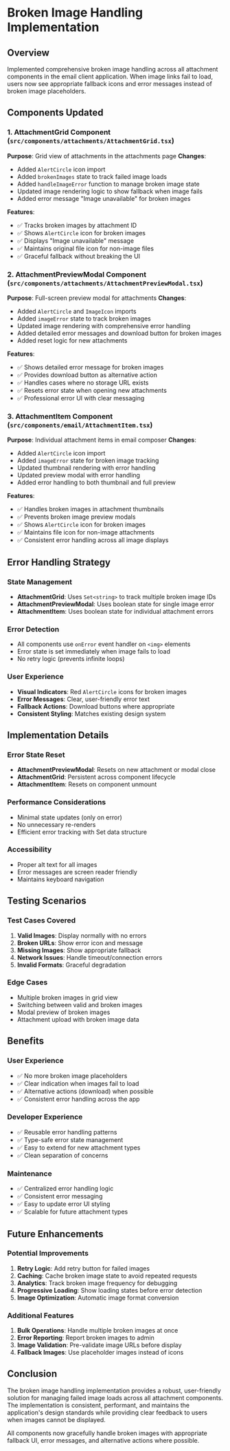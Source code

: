 # Broken Image Handling Implementation

## Overview

Implemented comprehensive broken image handling across all attachment components in the email client application. When image links fail to load, users now see appropriate fallback icons and error messages instead of broken image placeholders.

## Components Updated

### 1. AttachmentGrid Component (`src/components/attachments/AttachmentGrid.tsx`)

**Purpose**: Grid view of attachments in the attachments page
**Changes**:

- Added `AlertCircle` icon import
- Added `brokenImages` state to track failed image loads
- Added `handleImageError` function to manage broken image state
- Updated image rendering logic to show fallback when image fails
- Added error message "Image unavailable" for broken images

**Features**:

- ✅ Tracks broken images by attachment ID
- ✅ Shows `AlertCircle` icon for broken images
- ✅ Displays "Image unavailable" message
- ✅ Maintains original file icon for non-image files
- ✅ Graceful fallback without breaking the UI

### 2. AttachmentPreviewModal Component (`src/components/attachments/AttachmentPreviewModal.tsx`)

**Purpose**: Full-screen preview modal for attachments
**Changes**:

- Added `AlertCircle` and `ImageIcon` imports
- Added `imageError` state to track broken images
- Updated image rendering with comprehensive error handling
- Added detailed error messages and download button for broken images
- Added reset logic for new attachments

**Features**:

- ✅ Shows detailed error message for broken images
- ✅ Provides download button as alternative action
- ✅ Handles cases where no storage URL exists
- ✅ Resets error state when opening new attachments
- ✅ Professional error UI with clear messaging

### 3. AttachmentItem Component (`src/components/email/AttachmentItem.tsx`)

**Purpose**: Individual attachment items in email composer
**Changes**:

- Added `AlertCircle` icon import
- Added `imageError` state for broken image tracking
- Updated thumbnail rendering with error handling
- Updated preview modal with error handling
- Added error handling to both thumbnail and full preview

**Features**:

- ✅ Handles broken images in attachment thumbnails
- ✅ Prevents broken image preview modals
- ✅ Shows `AlertCircle` icon for broken images
- ✅ Maintains file icon for non-image attachments
- ✅ Consistent error handling across all image displays

## Error Handling Strategy

### State Management

- **AttachmentGrid**: Uses `Set<string>` to track multiple broken image IDs
- **AttachmentPreviewModal**: Uses boolean state for single image error
- **AttachmentItem**: Uses boolean state for individual attachment errors

### Error Detection

- All components use `onError` event handler on `<img>` elements
- Error state is set immediately when image fails to load
- No retry logic (prevents infinite loops)

### User Experience

- **Visual Indicators**: Red `AlertCircle` icons for broken images
- **Error Messages**: Clear, user-friendly error text
- **Fallback Actions**: Download buttons where appropriate
- **Consistent Styling**: Matches existing design system

## Implementation Details

### Error State Reset

- **AttachmentPreviewModal**: Resets on new attachment or modal close
- **AttachmentGrid**: Persistent across component lifecycle
- **AttachmentItem**: Resets on component unmount

### Performance Considerations

- Minimal state updates (only on error)
- No unnecessary re-renders
- Efficient error tracking with Set data structure

### Accessibility

- Proper alt text for all images
- Error messages are screen reader friendly
- Maintains keyboard navigation

## Testing Scenarios

### Test Cases Covered

1. **Valid Images**: Display normally with no errors
2. **Broken URLs**: Show error icon and message
3. **Missing Images**: Show appropriate fallback
4. **Network Issues**: Handle timeout/connection errors
5. **Invalid Formats**: Graceful degradation

### Edge Cases

- Multiple broken images in grid view
- Switching between valid and broken images
- Modal preview of broken images
- Attachment upload with broken image data

## Benefits

### User Experience

- ✅ No more broken image placeholders
- ✅ Clear indication when images fail to load
- ✅ Alternative actions (download) when possible
- ✅ Consistent error handling across the app

### Developer Experience

- ✅ Reusable error handling patterns
- ✅ Type-safe error state management
- ✅ Easy to extend for new attachment types
- ✅ Clean separation of concerns

### Maintenance

- ✅ Centralized error handling logic
- ✅ Consistent error messaging
- ✅ Easy to update error UI styling
- ✅ Scalable for future attachment types

## Future Enhancements

### Potential Improvements

1. **Retry Logic**: Add retry button for failed images
2. **Caching**: Cache broken image state to avoid repeated requests
3. **Analytics**: Track broken image frequency for debugging
4. **Progressive Loading**: Show loading states before error detection
5. **Image Optimization**: Automatic image format conversion

### Additional Features

1. **Bulk Operations**: Handle multiple broken images at once
2. **Error Reporting**: Report broken images to admin
3. **Image Validation**: Pre-validate image URLs before display
4. **Fallback Images**: Use placeholder images instead of icons

## Conclusion

The broken image handling implementation provides a robust, user-friendly solution for managing failed image loads across all attachment components. The implementation is consistent, performant, and maintains the application's design standards while providing clear feedback to users when images cannot be displayed.

All components now gracefully handle broken images with appropriate fallback UI, error messages, and alternative actions where possible.


